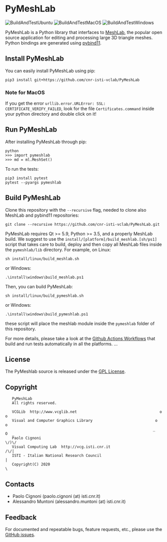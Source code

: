 # PyMeshLab

![BuildAndTestUbuntu](https://github.com/cnr-isti-vclab/PyMeshLab/workflows/BuildAndTestUbuntu/badge.svg)
![BuildAndTestMacOS](https://github.com/cnr-isti-vclab/PyMeshLab/workflows/BuildAndTestMacOS/badge.svg)
![BuildAndTestWindows](https://github.com/cnr-isti-vclab/PyMeshLab/workflows/BuildAndTestWindows/badge.svg)

PyMeshLab is a Python library that interfaces to [MeshLab](https://github.com/cnr-isti-vclab/meshlab), the popular open source application for editing and processing large 3D triangle meshes. Python bindings are generated using [pybind11](https://github.com/pybind/pybind11).

## Install PyMeshLab

You can easily install PyMeshLab using pip:
```
pip3 install git+https://github.com/cnr-isti-vclab/PyMeshLab
```
### Note for MacOS
If you get the error ```urllib.error.URLError: SSL: CERTIFICATE_VERIFY_FAILED```, look for the file ```Certificates.command``` inside your python directory and double click on it!

## Run PyMeshLab

After installing PyMeshLab through pip:
```
python
>>> import pymeshlab
>>> md = ml.MeshSet()
```
To run the tests:
```
pip3 install pytest
pytest --pyargs pymeshlab
```

## Build PyMeshLab

Clone this repository with the `--recursive` flag, needed to clone also MeshLab and pybind11 repositories:

```
git clone --recursive https://github.com/cnr-isti-vclab/PyMeshLab.git
```
PyMeshLab requires Qt >= 5.9, Python >= 3.5, and a properly MeshLab build. We suggest to use the `install/[platform]/build_meshlab.[sh/ps1]` script that takes care to build, deploy and then copy all MeshLab files inside the `pymeshlab/lib` directory. For example, on Linux:

```
sh install/linux/build_meshlab.sh
```
or Windows:
```
.\install\windows\build_meshlab.ps1
```
Then, you can build PyMeshLab:
```
sh install/linux/build_pymeshlab.sh
```
or Windows:
```
.\install\windows\build_pymeshlab.ps1
```
these script will place the meshlab module inside the `pymeshlab` folder of this repository.

For more details, please take a look at the [Github Actions Workflows](https://github.com/cnr-isti-vclab/PyMeshLab/tree/master/.github/workflows) that build and run tests automatically in all the platforms.
...

## License

 The PyMeshlab source is released under the [GPL License](LICENSE).
 
## Copyright

```
   PyMeshLab
   All rights reserved.

   VCGLib  http://www.vcglib.net                                     o o
   Visual and Computer Graphics Library                            o     o
                                                                  _   O  _
   Paolo Cignoni                                                    \/)\/
   Visual Computing Lab  http://vcg.isti.cnr.it                    /\/|
   ISTI - Italian National Research Council                           |
   Copyright(C) 2020                                                  \
```

## Contacts

 - Paolo Cignoni (paolo.cignoni (at) isti.cnr.it)
 - Alessandro Muntoni (alessandro.muntoni (at) isti.cnr.it)

## Feedback

For documented and repeatable bugs, feature requests, etc., please use the [GitHub issues](https://github.com/cnr-isti-vclab/PyMeshLab/issues).

